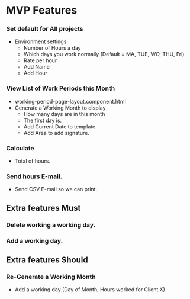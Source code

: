 # MVP Features

### Set default for All projects
* Environment settings
  * Number of Hours a day
  * Which days you work normally (Default = MA, TUE, WO, THU, Fri)
  * Rate per hour
  * Add Name
  * Add Hour

### View List of Work Periods this Month
* working-period-page-layout.component.html
* Generate a Working Month to display
  * How many days are in this month
  * The first day is.
  * Add Current Date to template.
  * Add Area to add signature.
  
### Calculate
* Total of hours.

### Send hours E-mail.
* Send CSV E-mail so we can print.

## Extra features Must

### Delete working a working day.
### Add a working day.



## Extra features Should

### Re-Generate a Working Month
* Add a working day (Day of Month, Hours worked for Client X)
